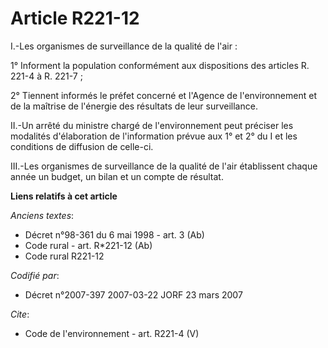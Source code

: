 # Article R221-12

I.-Les organismes de surveillance de la qualité de l'air : 

1° Informent la population conformément aux dispositions des articles R. 221-4 à R. 221-7 ; 

2° Tiennent informés le préfet concerné et l'Agence de l'environnement et de la maîtrise de l'énergie des résultats de leur
surveillance. 

II.-Un arrêté du ministre chargé de l'environnement peut préciser les modalités d'élaboration de l'information prévue aux 1°
et 2° du I et les conditions de diffusion de celle-ci. 

III.-Les organismes de surveillance de la qualité de l'air établissent chaque année un budget, un bilan et un compte de
résultat.

**Liens relatifs à cet article**

_Anciens textes_:

  - Décret n°98-361 du 6 mai 1998 - art. 3 (Ab)
  - Code rural - art. R*221-12 (Ab)
  - Code rural R221-12

_Codifié par_:

  - Décret n°2007-397 2007-03-22 JORF 23 mars 2007

_Cite_:

  - Code de l'environnement - art. R221-4 (V)
